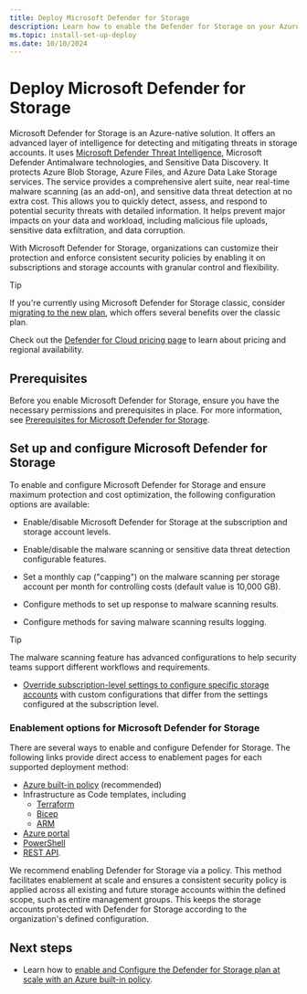 ```yaml
---
title: Deploy Microsoft Defender for Storage
description: Learn how to enable the Defender for Storage on your Azure subscription for Microsoft Defender for Cloud.
ms.topic: install-set-up-deploy
ms.date: 10/10/2024
---
```


# Deploy Microsoft Defender for Storage

Microsoft Defender for Storage is an Azure-native solution. It offers an advanced layer of intelligence for detecting and mitigating threats in storage accounts. It uses [Microsoft Defender Threat Intelligence](https://www.microsoft.com/security/business/siem-and-xdr/microsoft-defender-threat-intelligence/), Microsoft Defender Antimalware technologies, and Sensitive Data Discovery. It protects Azure Blob Storage, Azure Files, and Azure Data Lake Storage services. The service provides a comprehensive alert suite, near real-time malware scanning (as an add-on), and sensitive data threat detection at no extra cost. This allows you to quickly detect, assess, and respond to potential security threats with detailed information. It helps prevent major impacts on your data and workload, including malicious file uploads, sensitive data exfiltration, and data corruption.

With Microsoft Defender for Storage, organizations can customize their protection and enforce consistent security policies by enabling it on subscriptions and storage accounts with granular control and flexibility.

   > [!TIP]
   > If you're currently using Microsoft Defender for Storage classic, consider [migrating to the new plan](defender-for-storage-classic-migrate.md), which offers several benefits over the classic plan.

Check out the [Defender for Cloud pricing page](https://azure.microsoft.com/pricing/details/defender-for-cloud/) to learn about pricing and regional availability.

## Prerequisites

Before you enable Microsoft Defender for Storage, ensure you have the necessary permissions and prerequisites in place. For more information, see [Prerequisites for Microsoft Defender for Storage](support-matrix-defender-for-storage.md).

## Set up and configure Microsoft Defender for Storage

To enable and configure Microsoft Defender for Storage and ensure maximum protection and cost optimization, the following configuration options are available:

- Enable/disable Microsoft Defender for Storage at the subscription and storage account levels.
- Enable/disable the malware scanning or sensitive data threat detection configurable features.
- Set a monthly cap ("capping") on the malware scanning per storage account per month for controlling costs (default value is 10,000 GB).

- Configure methods to set up response to malware scanning results.
- Configure methods for saving malware scanning results logging.

> [!TIP]
> The malware scanning feature has advanced configurations to help security teams support different workflows and requirements.

- [Override subscription-level settings to configure specific storage accounts](advanced-configurations-for-malware-scanning.md#override-defender-for-storage-subscription-level-settings) with custom configurations that differ from the settings configured at the subscription level.

### Enablement options for Microsoft Defender for Storage

There are several ways to enable and configure Defender for Storage. The following links provide direct access to enablement pages for each supported deployment method:

- [Azure built-in policy](defender-for-storage-policy-enablement.md) (recommended)
- Infrastructure as Code templates, including
  - [Terraform](defender-for-storage-infrastructure-as-code-enablement.md?tabs=enable-subscription#terraform-template)
  - [Bicep](defender-for-storage-infrastructure-as-code-enablement.md?tabs=enable-subscription#bicep-template)
  - [ARM](defender-for-storage-infrastructure-as-code-enablement.md?tabs=enable-subscription#azure-resource-manager-template) 
- [Azure portal](defender-for-storage-azure-portal-enablement.md?tabs=enable-subscription)
- [PowerShell](defender-for-storage-powershell-enablement.md??tabs=enable-subscription)
- [REST API](defender-for-storage-rest-api-enablement.md?tabs=enable-subscription).

We recommend enabling Defender for Storage via a policy. This method facilitates enablement at scale and ensures a consistent security policy is applied across all existing and future storage accounts within the defined scope, such as entire management groups. This keeps the storage accounts protected with Defender for Storage according to the organization's defined configuration.

## Next steps

- Learn how to [enable and Configure the Defender for Storage plan at scale with an Azure built-in policy](defender-for-storage-policy-enablement.md).
